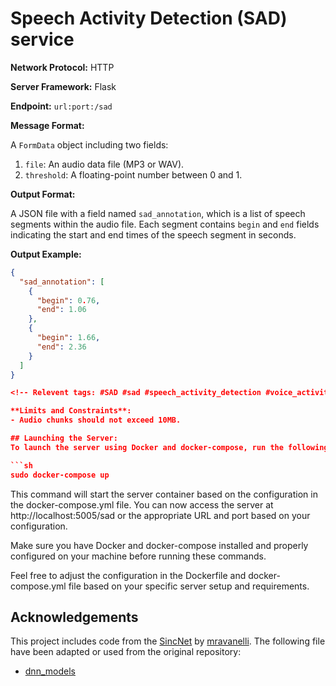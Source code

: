 # Speech Activity Detection (SAD) service

**Network Protocol:** HTTP

**Server Framework:** Flask

**Endpoint:** `url:port:/sad`

**Message Format:**

A `FormData` object including two fields:

1. `file`: An audio data file (MP3 or WAV).
2. `threshold`: A floating-point number between 0 and 1.

**Output Format:**

A JSON file with a field named `sad_annotation`, which is a list of speech segments within the audio file. Each segment contains `begin` and `end` fields indicating the start and end times of the speech segment in seconds.

**Output Example:**

```json
{
  "sad_annotation": [
    {
      "begin": 0.76,
      "end": 1.06
    },
    {
      "begin": 1.66,
      "end": 2.36
    }
  ]
}

<!-- Relevent tags: #SAD #sad #speech_activity_detection #voice_activity_detection #speech_detection #voice_detection #detect_speech #speech_analysis #voice_analysis #speech_processing #voice_processing #AI #ai -->

**Limits and Constraints**:
- Audio chunks should not exceed 10MB.

## Launching the Server:
To launch the server using Docker and docker-compose, run the following command in the root directory of project where the docker-compose.yml file is located:

```sh
sudo docker-compose up
```

This command will start the server container based on the configuration in the docker-compose.yml file.
You can now access the server at http://localhost:5005/sad or the appropriate URL and port based on your configuration.

Make sure you have Docker and docker-compose installed and properly configured on your machine before running these commands.

Feel free to adjust the configuration in the Dockerfile and docker-compose.yml file based on your specific server setup and requirements.


## Acknowledgements

This project includes code from the [SincNet](https://github.com/mravanelli/SincNet) by [mravanelli](https://github.com/mravanelli). The following file have been adapted or used from the original repository:

- [dnn_models](https://github.com/hamiGH/sad_demo/blob/main/dnn_models.py)